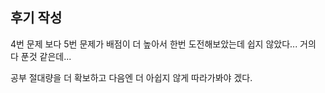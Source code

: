 ## 후기 작성
  4번 문제 보다 5번 문제가 배점이 더 높아서 한번 도전해보았는데
  쉽지 않았다... 거의 다 푼것 같은데...
  
  공부 절대량을 더 확보하고 다음엔 더 아쉽지 않게 따라가봐야 겠다.